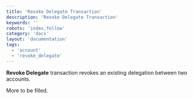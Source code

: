 ```yaml
---
title: 'Revoke Delegate Transaction'
description: 'Revoke Delegate Transaction'
keywords: ''
robots: 'index,follow'
category: 'docs'
layout: 'documentation'
tags: 
  - 'account'
  - 'revoke_delegate'
---
```




**Revoke Delegate** transaction revokes an existing delegation between two accounts.

More to be filled.

